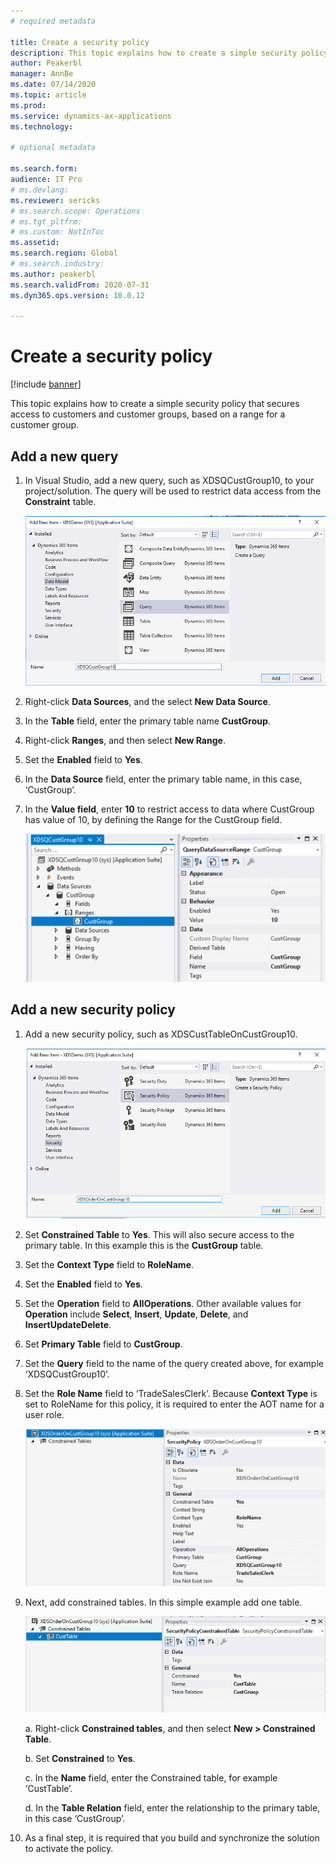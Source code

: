 ```yaml
---
# required metadata

title: Create a security policy
description: This topic explains how to create a simple security policy that secures access to customers and customer groups, based on a range for a customer group.
author: Peakerbl
manager: AnnBe
ms.date: 07/14/2020
ms.topic: article
ms.prod: 
ms.service: dynamics-ax-applications
ms.technology: 

# optional metadata

ms.search.form: 
audience: IT Pro
# ms.devlang: 
ms.reviewer: sericks
# ms.search.scope: Operations
# ms.tgt_pltfrm: 
# ms.custom: NotInToc
ms.assetid: 
ms.search.region: Global
# ms.search.industry: 
ms.author: peakerbl
ms.search.validFrom: 2020-07-31
ms.dyn365.ops.version: 10.0.12

---
```


# Create a security policy
[!include [banner](../includes/banner.md)]

This topic explains how to create a simple security policy that secures access to customers and customer groups, based on a range for a customer group.

## Add a new query

1.  In Visual Studio, add a new query, such as XDSQCustGroup10, to your project/solution. The query will be used to restrict data access from the **Constraint** table.

    ![Add a new query](media/71c5206330564e8c2612a61a5a211dba.png)

2.  Right-click **Data Sources**, and the select **New Data Source**.

3.  In the **Table** field, enter the primary table name **CustGroup**.

4.  Right-click **Ranges**, and then select **New Range**.

5.  Set the **Enabled** field to **Yes**.

6.  In the **Data Source** field, enter the primary table name, in this case,
    ‘CustGroup’.

7.  In the **Value field**, enter **10** to restrict access to data where
    CustGroup has value of 10, by defining the Range for the CustGroup field.

    ![In the Value field, enter 10](media/c970ccc0649fcd2ee4e2b9a9819eb2fc.png)

## Add a new security policy

1.  Add a new security policy, such as XDSCustTableOnCustGroup10.

    ![Add a security policy](media/118355845fa679f8f004e516f0691cff.png)

2.  Set **Constrained Table** to **Yes**. This will also secure access to the
    primary table. In this example this is the **CustGroup** table.

3.  Set the **Context Type** field to **RoleName**.

4.  Set the **Enabled** field to **Yes**.

5.  Set the **Operation** field to **AllOperations**. Other available values for
   **Operation** include **Select**, **Insert**, **Update**, **Delete**, and
    **InsertUpdateDelete**.

6.  Set **Primary Table** field to **CustGroup**.

7.  Set the **Query** field to the name of the query created above, for example
    ‘XDSQCustGroup10’.

8.  Set the **Role Name** field to ‘TradeSalesClerk’. Because **Context Type** is set
    to RoleName for this policy, it is required to enter the AOT name for a user
    role.

    ![In the Role Name field, enter TradeSalesClerk](media/9ad07f1e403cadfc3f1a52c2433e42c7.png)

8.  Next, add constrained tables. In this simple example add one
    table.

    ![Add constrained tables](media/e366725fa084d308b7f02a89a3e6175b.png)

    a.  Right-click **Constrained tables**, and then select **New \> Constrained
    Table**.

    b.  Set **Constrained** to **Yes**.

    c.  In the **Name** field, enter the Constrained table, for example ‘CustTable’.

    d.  In the **Table Relation** field, enter the relationship to the primary
    table, in this case ‘CustGroup’.

10.  As a final step, it is required that you build and synchronize the solution 
    to activate the policy.
